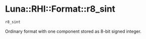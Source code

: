 # Luna::RHI::Format::r8_sint

```c++
r8_sint
```

Ordinary format with one component stored as 8-bit signed integer. 

